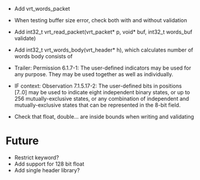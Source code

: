 * Add vrt_words_packet
* When testing buffer size error, check both with and without validation
* Add int32_t vrt_read_packet(vrt_packet* p, void* buf, int32_t words_buf validate)
* Add int32_t vrt_words_body(vrt_header* h), which calculates number of words body consists of

* Trailer: Permission 6.1.7-1: The user-defined indicators may be used for any purpose. They may be used together as well
as individually.
* IF context: Observation 7.1.5.17-2: The user-defined bits in positions [7..0] may be used to indicate eight independent binary
states, or up to 256 mutually-exclusive states, or any combination of independent and mutually-exclusive states that
can be represented in the 8-bit field.

* Check that float, double... are inside bounds when writing and validating
# Future
* Restrict keyword?
* Add support for 128 bit float
* Add single header library?
